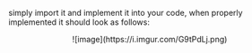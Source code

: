 simply import it and implement it into your code, when properly implemented it should look as follows:
<p align="center">![image](https://i.imgur.com/G9tPdLj.png)</p>

